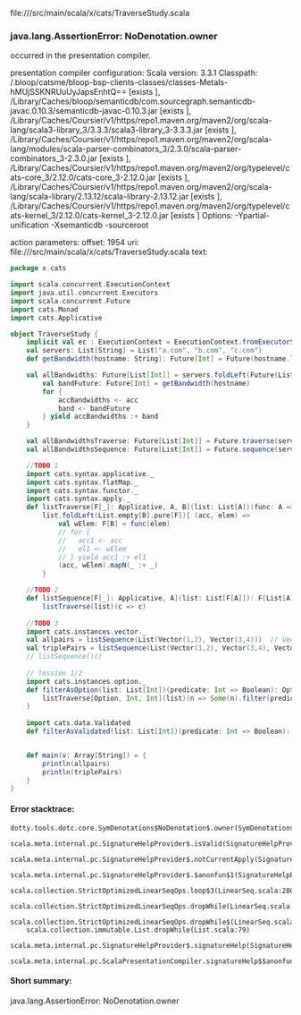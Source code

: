 file://<WORKSPACE>/src/main/scala/x/cats/TraverseStudy.scala
### java.lang.AssertionError: NoDenotation.owner

occurred in the presentation compiler.

presentation compiler configuration:
Scala version: 3.3.1
Classpath:
<WORKSPACE>/.bloop/catsme/bloop-bsp-clients-classes/classes-Metals-hMUjSSKNRUuUyJapsEnhtQ== [exists ], <HOME>/Library/Caches/bloop/semanticdb/com.sourcegraph.semanticdb-javac.0.10.3/semanticdb-javac-0.10.3.jar [exists ], <HOME>/Library/Caches/Coursier/v1/https/repo1.maven.org/maven2/org/scala-lang/scala3-library_3/3.3.3/scala3-library_3-3.3.3.jar [exists ], <HOME>/Library/Caches/Coursier/v1/https/repo1.maven.org/maven2/org/scala-lang/modules/scala-parser-combinators_3/2.3.0/scala-parser-combinators_3-2.3.0.jar [exists ], <HOME>/Library/Caches/Coursier/v1/https/repo1.maven.org/maven2/org/typelevel/cats-core_3/2.12.0/cats-core_3-2.12.0.jar [exists ], <HOME>/Library/Caches/Coursier/v1/https/repo1.maven.org/maven2/org/scala-lang/scala-library/2.13.12/scala-library-2.13.12.jar [exists ], <HOME>/Library/Caches/Coursier/v1/https/repo1.maven.org/maven2/org/typelevel/cats-kernel_3/2.12.0/cats-kernel_3-2.12.0.jar [exists ]
Options:
-Ypartial-unification -Xsemanticdb -sourceroot <WORKSPACE>


action parameters:
offset: 1954
uri: file://<WORKSPACE>/src/main/scala/x/cats/TraverseStudy.scala
text:
```scala
package x.cats

import scala.concurrent.ExecutionContext
import java.util.concurrent.Executors
import scala.concurrent.Future
import cats.Monad
import cats.Applicative

object TraverseStudy {
	implicit val ec : ExecutionContext = ExecutionContext.fromExecutorService(Executors.newFixedThreadPool(2))
	val servers: List[String] = List("a.com", "b.com", "c.com")
	def getBandwidth(hostname: String): Future[Int] = Future(hostname.length() * 88)

	val allBandwidths: Future[List[Int]] = servers.foldLeft(Future(List.empty[Int])) { (acc, hostname) =>
		val bandFuture: Future[Int] = getBandwidth(hostname)
		for {
			accBandwidths <- acc
			band <- bandFuture
		} yield accBandwidths :+ band
	} 

	val allBandwidthsTraverse: Future[List[Int]] = Future.traverse(servers)(getBandwidth)
	val allBandwidthsSequence: Future[List[Int]] = Future.sequence(servers.map(getBandwidth))

	//TODO 1
	import cats.syntax.applicative._
	import cats.syntax.flatMap._
	import cats.syntax.functor._
	import cats.syntax.apply._
	def listTraverse[F[_]: Applicative, A, B](list: List[A])(func: A => F[B]): F[List[B]] = 
		list.foldLeft(List.empty[B].pure[F]){ (acc, elem) =>
			val wElem: F[B] = func(elem)
			// for {
			//   acc1 <- acc
			//   el1 <- wElem
			// } yield acc1 :+ el1
			(acc, wElem).mapN(_ :+ _)
		}

	//TODO 2
	def listSequence[F[_]: Applicative, A](list: List[F[A]]): F[List[A]] = 
		listTraverse(list)(c => c)
	
	//TODO 3
	import cats.instances.vector._
	val allpairs = listSequence(List(Vector(1,2), Vector(3,4)))  // Vecotr(List(1,2,3,4))
	val triplePairs = listSequence(List(Vector(1,2), Vector(3,4), Vector(5,6)))
	// listSequence()()
	
	// lession 1/2
	import cats.instances.option._
	def filterAsOption(list: List[Int])(predicate: Int => Boolean): Option[List[Int]] = {
		listTraverse[Option, Int, Int](list)(n => Some(n).filter(predicate))
	}
	
	import cats.data.Validated
	def filterAsValidated(list: List[Int])(predicate: Int => Boolean): ErrorsOr[]@@


	def main(v: Array[String]) = {
		println(allpairs)
		println(triplePairs)
	}
}

```



#### Error stacktrace:

```
dotty.tools.dotc.core.SymDenotations$NoDenotation$.owner(SymDenotations.scala:2582)
	scala.meta.internal.pc.SignatureHelpProvider$.isValid(SignatureHelpProvider.scala:83)
	scala.meta.internal.pc.SignatureHelpProvider$.notCurrentApply(SignatureHelpProvider.scala:94)
	scala.meta.internal.pc.SignatureHelpProvider$.$anonfun$1(SignatureHelpProvider.scala:48)
	scala.collection.StrictOptimizedLinearSeqOps.loop$3(LinearSeq.scala:280)
	scala.collection.StrictOptimizedLinearSeqOps.dropWhile(LinearSeq.scala:282)
	scala.collection.StrictOptimizedLinearSeqOps.dropWhile$(LinearSeq.scala:278)
	scala.collection.immutable.List.dropWhile(List.scala:79)
	scala.meta.internal.pc.SignatureHelpProvider$.signatureHelp(SignatureHelpProvider.scala:48)
	scala.meta.internal.pc.ScalaPresentationCompiler.signatureHelp$$anonfun$1(ScalaPresentationCompiler.scala:436)
```
#### Short summary: 

java.lang.AssertionError: NoDenotation.owner